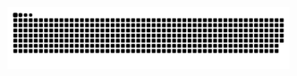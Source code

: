 <picture>
  <source media="(prefers-color-scheme: dark)" srcset="https://raw.githubusercontent.com/wangyanbao666/wangyanbao666/output/github-contribution-grid-snake-dark.svg">
  <source media="(prefers-color-scheme: light)" srcset="https://raw.githubusercontent.com/wangyanbao666/wangyanbao666/output/github-contribution-grid-snake.svg">
  <img alt="github contribution grid snake animation" src="https://raw.githubusercontent.com/wangyanbao666/wangyanbao666/output/github-contribution-grid-snake.svg">
</picture>